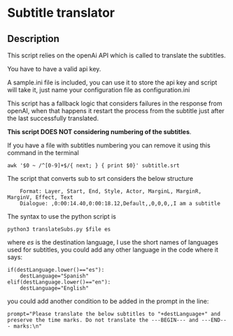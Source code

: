 # Subtitle translator

## Description

This script relies on the openAi API which is called to translate the subtitles.

You have to have a valid api key.

A sample.ini file is included, you can use it to store the api key and script will take it, just name your configuration file as configuration.ini

This script has a fallback logic that considers failures in the response from openAI, when that happens it restart the process from the subtitle just after the last successfully translated.

**This script DOES NOT considering numbering of the subtitles**.

If you have a file with subtitles numbering you can remove it using this command in the terminal
    
    awk '$0 ~ /^[0-9]+$/{ next; } { print $0}' subtitle.srt

The script that converts sub to srt considers the below structure

```
    Format: Layer, Start, End, Style, Actor, MarginL, MarginR, MarginV, Effect, Text
    Dialogue: ,0:00:14.40,0:00:18.12,Default,,0,0,0,,I am a subtitle
```

The syntax to use the python script is 
    
    python3 translateSubs.py $file es
    
where *es* is the destination language, I use the short names of languages used for subtitles, you could add any other language in the code where it says: 

    if(destLanguage.lower()=="es"):
        destLanguage="Spanish"
    elif(destLanguage.lower()=="en"):
        destLanguage="English"

you could add another condition to be added in the prompt in the line: 

    prompt="Please translate the below subtitles to "+destLanguage+" and preserve the time marks. Do not translate the ---BEGIN--- and ---END--- marks:\n"
